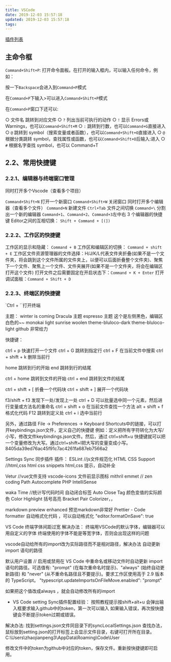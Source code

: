```yaml
---
title: VSCode
date: 2019-12-03 15:57:18
updated: 2019-12-03 15:57:18
tags:
---
```


[插件列表](https://github.com/varHarrie/Dawn-Blossoms/issues/10)

## 主命令框

`Command+Shift+P`: 打开命令面板。在打开的输入框内，可以输入任何命令，例如：

按一下`Backspace`会进入到`Command+P`模式

在`Command+P`下输入>可以进入`Command+Shift+P`模式

在`Command+P`窗口下还可以:

  ○ 文件名 跳转到对应文件
  ○ `?` 列出当前可执行的动作
  ○ `!` 显示 Errors或 Warnings，也可以`Command+Shift+M`
  ○ `:` 跳转到行数，也可以`Command+G`直接进入
  ○ `@` 跳转到 symbol（搜索变量或者函数），也可以`Command+Shift+O`直接进入
  ○ `@` 根据分类跳转 symbol，查找属性或函数，也可以`Command+Shift+O`后输入:进入
  ○ `#` 根据名字查找 symbol，也可以 Command+T

<!-- more -->

## 2.2、常用快捷键

### 2.2.1、编辑器与终端窗口管理

同时打开多个Vscode（查看多个项目）

`Command+Shift+N` 打开一个新窗口
`Command+Shift+W` 关闭窗口 同时打开多个编辑器（查看多个文件）
`Command+N` 新建文件
`Ctrl+Tab` 文件之间切换
`Command+\` 分割出一个新的编辑器
`Command+1`、`Command+2`、`Command+3`左中右 3 个编辑器的快捷键
Editor之间的互相切换： `Shift + Command + [(])`

### 2.2.2、工作区的快捷键

工作区的显示和隐藏： `Command + B`
工作区和编辑区的切换： `Command + shift + E`
工作区文件资源管理器的文件选择：H/J/K/L代表文件夹折叠(如果不是一个文件夹，将会跳到这个文件所属的文件夹上，以便可以后面折叠整个文件夹)、聚焦下一个文件、聚焦上一个文件、文件夹展开(如果不是一个文件夹，将会在编辑区打开这个文件)
打开文件之后需要固定在开启状态下：`Command + K + Enter`
打开调试面板：`Command + Shift + D`

### 2.2.3、终端区的快捷键

`Ctrl + ``打开终端

主题：
winter is coming
Dracula 主题
espresso 主题    这个是左侧黑色，编辑区白色的~~
monokai light
sunrise
woolen
theme-bluloco-dark
theme-bluloco-light
github   非常给力

快捷键：

ctrl + p 快速打开一个文件
ctrl + G 跳转到指定行
ctrl + F 在当前文件中搜索
ctrl + shift + k 删除当前行

home 跳转到行的开始
end 跳转到行的结尾

ctrl + home 跳转到文件的开始
ctrl + end 跳转到文件的结尾

ctrl + shift + [  折叠一个代码块
ctrl + shift + ]  展开一个代码块

f3/shift + f3  发现下一处/发现上一处
ctrl + D 可以批量选中同一个元素，然后进行变量或方法名的重命名
ctrl + shift + o 在当前文件查找一个方法
 alt + shift + f 格式化代码
 F12 跳转到定义处
 ctrl + i  选中当前行

另外，通过路径
        File -> Preferences -> Keyboard Shortcuts中的链接，可以打开keybindings.json文件，定义自己的快捷键
     例如：定义把所有字符转化为大写/小写，修改文件keybindings.json文件。然后，通过 ctrl+shift+u 快捷键就可以把一个变量修改为大写。通过ctrl+shift+l把大写的变量变成小写。
8405da39ed76ac45f91c7ac4261fa687eb7566a2

Settings Sync   同步插件
插件：
ESLint   //js文件规范化
HTML CSS Support   //html,css
html css snippets  html,css 提示，自动补全

Vetur  //vue文件支持
vscode-icons 文件前显示图标
mithril emmet  // zen coding
Path Autocomplete
PHP IntelliSense

waka Time //统计写代码时间
 自动闭合标签
Auto Close Tag
颜色变值的实际颜色
Color Highlight
括号高亮
Bracket Pair Colorizer，，

markdown preview enhanced 预览markdown非常好
Prettier - Code formatter 自动格式化代码 ，可以自动格式化
"editor.formatOnSave": true

VS Code 终端字体间距过宽
解决办法：
终端用VSCode的默认字体，编辑器可以用自定义的字体
终端使用的字体不能是等宽字体，否则会出现这样的问题

vscode自动给所有的import改为实际路径而不是相对路径，解决办法
自动更新 import 语句的路径

默认用户设置
// 启用或禁用在 VS Code 中重命名或移动文件时自动更新 import 语句的路径。可选值有: "prompt" (在每次重命名时提示)、"always" (始终自动更新路径) 和 "never" (从不重命名路径且不要提示)。要求工作区使用高于 2.9 版本的 TypeScript。
"typescript.updateImportsOnFileMove.enabled": "prompt"

如果把这个值改成always
，就会自动修改所有的import

- VS Code setting Sync插件配置经验：
 按照教程提示按shift+alt+u 会弹出输入框要求输入github中的token，第一次可以输入
 如果输入错误，再次按快捷键会不断提示token过期或错误。

 解决办法: 找到settings.json文件同目录下的syncLocalSettings.json
 查找办法，鼠标放到setting.json的打开标签上会显示文件目录，右键可打开所在目录。
 C:\Users\zhaojianpeng3\AppData\Roaming\Code\User

 修改文件中的token为github中对应的token，保存文件。重新按快捷键即可启用。
